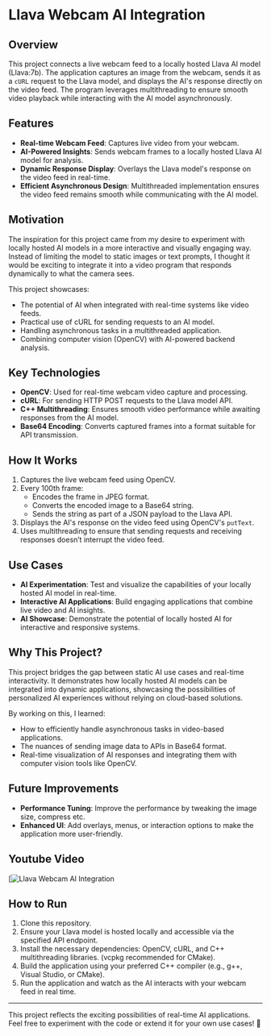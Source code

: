 # Llava Webcam AI Integration

## Overview
This project connects a live webcam feed to a locally hosted Llava AI model (Llava:7b). The application captures an image from the webcam, sends it as a `cURL` request to the Llava model, and displays the AI's response directly on the video feed. The program leverages multithreading to ensure smooth video playback while interacting with the AI model asynchronously.

## Features
- **Real-time Webcam Feed**: Captures live video from your webcam.
- **AI-Powered Insights**: Sends webcam frames to a locally hosted Llava AI model for analysis.
- **Dynamic Response Display**: Overlays the Llava model's response on the video feed in real-time.
- **Efficient Asynchronous Design**: Multithreaded implementation ensures the video feed remains smooth while communicating with the AI model.

## Motivation
The inspiration for this project came from my desire to experiment with locally hosted AI models in a more interactive and visually engaging way. Instead of limiting the model to static images or text prompts, I thought it would be exciting to integrate it into a video program that responds dynamically to what the camera sees.

This project showcases:
- The potential of AI when integrated with real-time systems like video feeds.
- Practical use of cURL for sending requests to an AI model.
- Handling asynchronous tasks in a multithreaded application.
- Combining computer vision (OpenCV) with AI-powered backend analysis.

## Key Technologies
- **OpenCV**: Used for real-time webcam video capture and processing.
- **cURL**: For sending HTTP POST requests to the Llava model API.
- **C++ Multithreading**: Ensures smooth video performance while awaiting responses from the AI model.
- **Base64 Encoding**: Converts captured frames into a format suitable for API transmission.

## How It Works
1. Captures the live webcam feed using OpenCV.
2. Every 100th frame:
   - Encodes the frame in JPEG format.
   - Converts the encoded image to a Base64 string.
   - Sends the string as part of a JSON payload to the Llava API.
3. Displays the AI's response on the video feed using OpenCV's `putText`.
4. Uses multithreading to ensure that sending requests and receiving responses doesn’t interrupt the video feed.

## Use Cases
- **AI Experimentation**: Test and visualize the capabilities of your locally hosted AI model in real-time.
- **Interactive AI Applications**: Build engaging applications that combine live video and AI insights.
- **AI Showcase**: Demonstrate the potential of locally hosted AI for interactive and responsive systems.

## Why This Project?
This project bridges the gap between static AI use cases and real-time interactivity. It demonstrates how locally hosted AI models can be integrated into dynamic applications, showcasing the possibilities of personalized AI experiences without relying on cloud-based solutions.

By working on this, I learned:
- How to efficiently handle asynchronous tasks in video-based applications.
- The nuances of sending image data to APIs in Base64 format.
- Real-time visualization of AI responses and integrating them with computer vision tools like OpenCV.

## Future Improvements
- **Performance Tuning**: Improve the performance by tweaking the image size, compress etc. 
- **Enhanced UI**: Add overlays, menus, or interaction options to make the application more user-friendly.

## Youtube Video
[![Llava Webcam AI Integration](https://www.youtube.com/watch?v=IamS8hGH2mE)

## How to Run
1. Clone this repository.
2. Ensure your Llava model is hosted locally and accessible via the specified API endpoint.
3. Install the necessary dependencies: OpenCV, cURL, and C++ multithreading libraries. (vcpkg recommended for CMake).
4. Build the application using your preferred C++ compiler (e.g., g++, Visual Studio, or CMake).
5. Run the application and watch as the AI interacts with your webcam feed in real time.

---

This project reflects the exciting possibilities of real-time AI applications. Feel free to experiment with the code or extend it for your own use cases! 🚀
